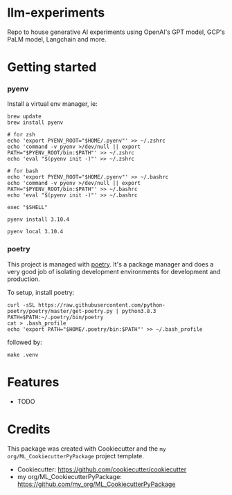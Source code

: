 # llm-experiments


Repo to house generative AI experiments using OpenAI's GPT model, GCP's PaLM model, Langchain and more. 


# Getting started

### pyenv
Install a virtual env manager, ie:

```
brew update
brew install pyenv

# for zsh
echo 'export PYENV_ROOT="$HOME/.pyenv"' >> ~/.zshrc
echo 'command -v pyenv >/dev/null || export PATH="$PYENV_ROOT/bin:$PATH"' >> ~/.zshrc
echo 'eval "$(pyenv init -)"' >> ~/.zshrc

# for bash
echo 'export PYENV_ROOT="$HOME/.pyenv"' >> ~/.bashrc
echo 'command -v pyenv >/dev/null || export PATH="$PYENV_ROOT/bin:$PATH"' >> ~/.bashrc
echo 'eval "$(pyenv init -)"' >> ~/.bashrc

exec "$SHELL"

pyenv install 3.10.4

pyenv local 3.10.4
```


### poetry

This project is managed with [poetry](https://python-poetry.org/). It's a package manager and does a very good job of isolating
development environments for development and production.

To setup, install poetry:

```
curl -sSL https://raw.githubusercontent.com/python-poetry/poetry/master/get-poetry.py | python3.8.3
PATH=$PATH:~/.poetry/bin/poetry
cat > .bash_profile
echo 'export PATH="$HOME/.poetry/bin:$PATH"' >> ~/.bash_profile
```
followed by:
```
make .venv
```


# Features

* TODO

# Credits

This package was created with Cookiecutter and the `my org/ML_CookiecutterPyPackage` project template.

* Cookiecutter: https://github.com/cookiecutter/cookiecutter
* my org/ML_CookiecutterPyPackage: https://github.com/my_org/ML_CookiecutterPyPackage
